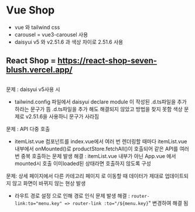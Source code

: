# Vue Shop

- vue 와 tailwind css
- carousel = vue3-carousel 사용
- daisyui v5 와 v2.51.6 과 색상 차이로 2.51.6 사용

## React Shop = https://react-shop-seven-blush.vercel.app/

##

문제 : daisyui v5사용 시

- tailwind.config 파일에서 daisyui declare module 이 작성된 .d.ts파일을 추가하라는 문구가 뜸
  .d.ts파일을 추가 해도 해결되지 않았고 방법을 찾지 못함 색상 문제로 v2.51.6을 사용하니 문구가 사라짐

문제 : API 다중 호출

- itemList.vue 컴포넌트를 index.vue에서 여러 번 렌더링할 때마다
  itemList.vue 내부에서 onMounted()로 productStore.fetchAll()이 호출되어
  같은 API를 여러 번 중복 호출하는 문제 발생
  해결 : itemList.vue 내부가 아닌 App.vue 에서 mounted시 호출 이미loaded된 상태라면 호출하지 않도록 구성

문제: 상세 페이지에서 다른 카테고리 페이지 로 이동할 때 데이터가 제대로 업데이트되지 않고 화면이 바뀌지 않는 현상 발생

- 라우트 경로 설정 으로 인해 경로 인식 문제 발생
  해결 : `router-link:to="menu.key" => router-link :to="/${menu.key}`" 변경하여 해결 됨
